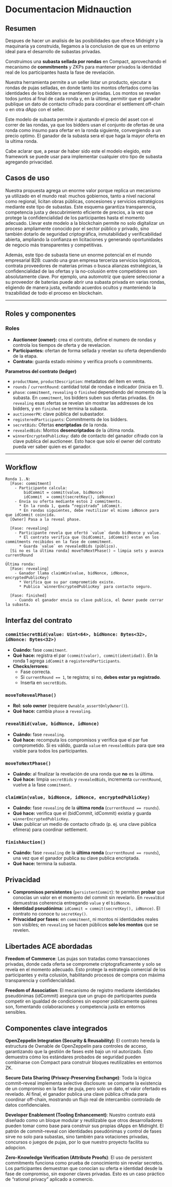 # Documentacion Midnauction


## Resumen

Despues de hacer un analisis de las posibilidades que ofrece Midnight y la maquinaria ya construida, llegamos a la conclusion de que es un entorno ideal para el desarrollo de subastas privadas.

Construimos una **subasta sellada por rondas** en Compact, aprovechando el mecanismo de **commitments** y ZKPs para mantener privados la identidad real de los participantes hasta la fase de revelación.

Nuestra herramienta permite a un seller listar un producto, ejecutar `N` rondas de pujas selladas, en donde tanto los montos ofertados como las identidades de los bidders se mantienen privadas. Los montos se revelan todos juntos al final de cada ronda y, en la última, permitir que el ganador publique un dato de contacto cifrado para coordinar el settlement off-chain o en otra dApp con el seller.

Este modelo de subasta permite ir ajustando el precio del asset con el correr de las rondas, ya que los bidders usan el conjunto de ofertas de una ronda como insumo para ofertar en la ronda siguiente, convergiendo a un precio optimo. El ganador de la subasta sera el que haga la mayor oferta en la ultima ronda.

Cabe aclarar que, a pesar de haber sido este el modelo elegido, este framework se puede usar para implementar cualquier otro tipo de subasta agregando privacidad.

## Casos de uso

Nuestra propuesta agrega un enorme valor porque replica un mecanismo ya utilizado en el mundo real: muchos gobiernos, tanto a nivel nacional como regional, licitan obras públicas, concesiones y servicios estratégicos mediante este tipo de subastas. Este esquema garantiza transparencia, competencia justa y descubrimiento eficiente de precios, a la vez que protege la confidencialidad de los participantes hasta el momento adecuado. Llevar este modelo a la blockchain permite no solo digitalizar un proceso ampliamente conocido por el sector público y privado, sino también dotarlo de seguridad criptográfica, inmutabilidad y verificabilidad abierta, ampliando la confianza en licitaciones y generando oportunidades de negocio más transparentes y competitivas.


Además, este tipo de subasta tiene un enorme potencial en el mundo empresarial B2B: cuando una gran empresa terceriza servicios logísticos, contrata proveedores de materias primas o busca alianzas estratégicas, la confidencialidad de las ofertas y la no-colusión entre competidores son absolutamente clave. Por ejemplo, una automotriz que quiere seleccionar a su proveedor de baterías puede abrir una subasta privada en varias rondas, eligiendo de manera justa, evitando acuerdos ocultos y manteniendo la trazabilidad de todo el proceso en blockchain.

---

## Roles y componentes

### Roles

* **Auctioneer (owner):** crea el contrato, define el numero de rondas y controla los tiempos de oferta y de revelacion.
* **Participantes:** ofertan de forma sellada y revelan su oferta dependiendo de la etapa.
* **Contrato:** guarda estado mínimo y verifica proofs o commitments.

**Parametros del contrato (ledger)**

* `productName`, `productDescription`: metadatos del ítem en venta.
* `rounds` / `currentRound`: cantidad total de rondas e indicador (inicia en 1).
* `phase`: `commitment`, `revealing` o `finished` dependiendo del momento de la subasta. En `commitment`, los bidders suben sus ofertas privadas. En `revealing` esas ofertas se revelan sin mostrar las addresses de los bidders, y en `finished` se termina la subasta.
* `auctioneerPK`: clave pública del subastador.
* `registeredParticipants`: Commitments de los bidders.
* `secretBids`: Ofertas **encriptadas** de la ronda.
* `revealedBids`: Montos **desencriptados** de la última ronda.
* `winnerEncryptedPublicKey`: dato de contacto del ganador cifrado con la clave publica del auctioneer. Esto hace que solo el owner del contrato pueda ver saber quien es el ganador.


---

## Workflow

```
Ronda 1..N:
  [Fase: commitment]
    - Participante calcula:
        bidCommit = commit(value, bidNonce)
        idCommit  = commit(secretKey(), idNonce)
    - Envía su oferta mediante estos 2 commitments.
      * En la ronda 1, queda “registrado” idCommit.
      * En rondas siguientes, debe reutilizar el mismo idNonce para que idCommit coincida.
  [Owner] Pasa a la reveal phase.

  [Fase: revealing]
    - Participante revela que ofertó `value` dando bidNonce y value.
      * El contrato verifica que (bidCommit, idCommit) estan en los commitments recibidos en la fase de commitment.
      * Guarda `value` en revealedBids (público).
  [Si no es la última ronda] moveToNextPhase() → limpia sets y avanza currentRound

Última ronda:
  [Fase: revealing]
    - Ganador llama claimWin(value, bidNonce, idNonce, encryptedPublicKey)
      * Verifica que su par comprometido existe.
      * Publica `winnerEncryptedPublicKey` para contacto seguro.
  
  [Fase: finished]
    - Cuando el ganador envia su clave publica, el Owner puede cerrar la subasta.
```


## Interfaz del contrato

### `commitSecretBid(value: Uint<64>, bidNonce: Bytes<32>, idNonce: Bytes<32>)`

* **Cuándo:** fase `commitment`.
* **Qué hace:** registra el par `(commit(valor), commit(identidad))`. En la ronda 1 agrega `idCommit` a `registeredParticipants`.
* **Checks/errores:**
  * Fase correcta.
  * Si `currentRound == 1`, te registra; si no, **debes estar ya registrado**.
  * Inserta en `secretBids`.

### `moveToRevealPhase()`

* **Rol:** **solo owner** (requiere `Ownable_assertOnlyOwner()`).
* **Qué hace:** cambia `phase` a `revealing`.

### `revealBid(value, bidNonce, idNonce)`

* **Cuándo:** fase `revealing`.
* **Qué hace:** recomputa los compromisos y verifica que el par fue comprometido. Si es válido, guarda `value` en `revealedBids` para que sea visible para todos los participantes.

### `moveToNextPhase()`

* **Cuándo:** al finalizar la revelación de una ronda que **no** es la última.
* **Qué hace:** limpia `secretBids` y `revealedBids`, incrementa `currentRound`, vuelve a la fase `commitment`.


### `claimWin(value, bidNonce, idNonce, encryptedPublicKey)`

* **Cuándo:** fase `revealing` de la **última ronda** (`currentRound == rounds`).
* **Qué hace:** verifica que el (bidCommit, idCommit) existía y guarda `winnerEncryptedPublicKey`.
* **Uso:** publicar un medio de contacto cifrado (p. ej. una clave pública efímera) para coordinar settlement.

### `finishAuction()`

* **Cuándo:** fase `revealing` de la **última ronda** (`currentRound == rounds`), una vez que el ganador publica su clave publica encriptada.
* **Qué hace:** termina la subasta.


## Privacidad

* **Compromisos persistentes** (`persistentCommit`): te permiten **probar** que conocías un valor en el momento del commit sin revelarlo. En `revealBid` demuestras coherencia entregando `value` y el `bidNonce`.
* **Identidad pseudónima:** `idCommit = commit(secretKey(), idNonce)`. El contrato no conoce tu `secretKey()`.
* **Privacidad por fases:** en `commitment`, ni montos ni identidades reales son visibles; en `revealing` se hacen públicos **solo los montos** que se revelen.

## Libertades ACE abordadas

**Freedom of Commerce**: Las pujas son tratadas como transacciones privadas, donde cada oferta se compromete criptograficamente y solo se revela en el momento adecuado. Esto protege la estrategia comercial de los participantes y evita colusión, habilitando procesos de compra con máxima transparencia y confidencialidad.

**Freedom of Association**: El mecanismo de registro mediante identidades pseudónimas (idCommit) asegura que un grupo de participantes pueda competir en igualdad de condiciones sin exponer públicamente quiénes son, fomentando colaboraciones y competencia justa en entornos sensibles.

## Componentes clave integrados

**OpenZeppelin Integration (Security & Reusability)**: El contrato hereda la estructura de Ownable de OpenZeppelin para controles de acceso, garantizando que la gestión de fases esté bajo un rol autorizado. Esto demuestra cómo los estándares probados de seguridad pueden combinarse con Compact para construir bloques reutilizables en entornos ZK.

**Secure Data Sharing (Privacy-Preserving Exchange)**: Toda la lógica commit–reveal implementa selective disclosure: se comparte la existencia de un compromiso en la fase de puja, pero solo un dato, el valor ofertado es revelado. Al final, el ganador publica una clave pública cifrada para coordinar off-chain, mostrando un flujo real de intercambio controlado de datos confidenciales.

**Developer Enablement (Tooling Enhancement)**: Nuestro contrato está diseñado como un bloque modular y reutilizable que otros desarrolladores pueden tomar como base para construir sus propias dApps en Midnight. El patrón de commit–reveal con identidades pseudónimas y control de fases sirve no solo para subastas, sino también para votaciones privadas, concursos o juegos de pujas, por lo que nuestro proyecto facilita su adopcion.

**Zero-Knowledge Verification (Attribute Proofs)**: El uso de persistent commitments funciona como prueba de conocimiento sin revelar secretos. Los participantes demuestran que conocían su oferta e identidad desde la fase de compromiso, sin exponer claves privadas. Esto es un caso práctico de “rational privacy” aplicado a comercio.


